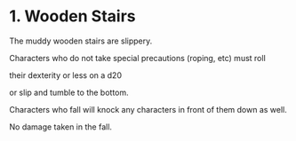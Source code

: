 # 1. Wooden Stairs

The muddy wooden stairs are slippery.

Characters who do not take special precautions (roping, etc) must roll

their dexterity or less on a d20

or slip and tumble to the bottom.

Characters who fall will knock any characters in front of them down as well.

No damage taken in the fall.